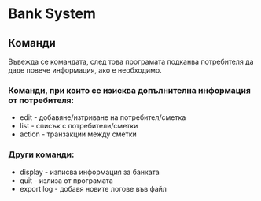 # Bank System

## Команди

Въвежда се командата, след това програмата подканва потребителя да даде повече информация, ако е необходимо.

### Команди, при които се изисква допълнителна информация от потребителя:

* edit - добавяне/изтриване на потребител/сметка
* list - списък с потребители/сметки
* action - транзакции между сметки 

### Други команди:

* display - изписва информация за банката
* quit - излиза от програмата
* export log - добавя новите логове във файл